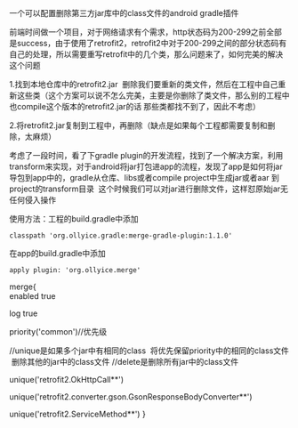 一个可以配置删除第三方jar库中的class文件的android gradle插件

前端时间做一个项目，对于网络请求有个需求，http状态码为200-299之前全部是success，由于使用了retrofit2，retrofit2中对于200-299之间的部分状态码有自己的处理，所以需要重写retrofit中的几个类，那么问题来了，如何完美的解决这个问题

1.找到本地仓库中的retrofit2.jar  删除我们要重新的类文件，然后在工程中自己重新这些类（这个方案可以说不怎么完美，主要是你删除了类文件，那么别的工程中也compile这个版本的retrofit2.jar的话 那些类都找不到了，因此不考虑）

2.将retrofit2.jar复制到工程中，再删除（缺点是如果每个工程都需要复制和删除，太麻烦）

考虑了一段时间，看了下gradle plugin的开发流程，找到了一个解决方案，利用transform来实现，对于android将jar打包进app的流程，发现了app是如何将jar导包到app中的，gradle从仓库、libs或者compile project中生成jar或者aar 到project的transform目录  这个时候我们可以对jar进行删除文件，这样怼原始jar无任何侵入操作

使用方法：工程的build.gradle中添加

    classpath 'org.ollyice.gradle:merge-gradle-plugin:1.1.0'
    
在app的build.gradle中添加

    apply plugin: 'org.ollyice.merge'
    
merge{   
  enabled true   
  
  log true
  
  priority('common')//优先级 
  
  //unique是如果多个jar中有相同的class  将优先保留priority中的相同的class文件  删除其他的jar中的class文件
  //delete是删除所有jar中的class文件
  
  unique('retrofit2.OkHttpCall**')
  
  
  unique('retrofit2.converter.gson.GsonResponseBodyConverter**') 
  
  unique('retrofit2.ServiceMethod**')
}
